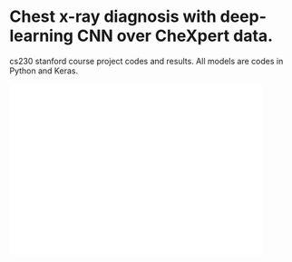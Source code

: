 # Chest x-ray diagnosis with deep-learning CNN over CheXpert data.
cs230 stanford course project codes and results.
All models are codes in Python and Keras.
 


![Correlation Matrix](/image_CAM/correlation.png)
